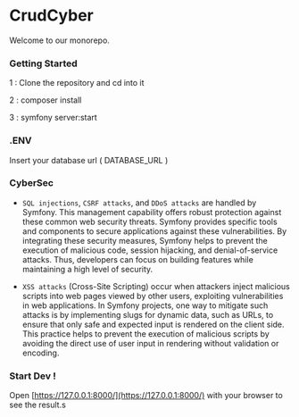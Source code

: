 # CrudCyber

Welcome to our monorepo.

### Getting Started

1 : Clone the repository and cd into it

2 : composer install

3 : symfony server:start

### .ENV

Insert your database url ( DATABASE_URL ) 

### CyberSec

- `SQL injections`, `CSRF attacks`, and `DDoS attacks` are handled by Symfony. This management capability offers robust protection against these common web security threats. Symfony provides specific tools and components to secure applications against these vulnerabilities. By integrating these security measures, Symfony helps to prevent the execution of malicious code, session hijacking, and denial-of-service attacks. Thus, developers can focus on building features while maintaining a high level of security.

- `XSS attacks` (Cross-Site Scripting) occur when attackers inject malicious scripts into web pages viewed by other users, exploiting vulnerabilities in web applications. In Symfony projects, one way to mitigate such attacks is by implementing slugs for dynamic data, such as URLs, to ensure that only safe and expected input is rendered on the client side. This practice helps to prevent the execution of malicious scripts by avoiding the direct use of user input in rendering without validation or encoding.


### Start Dev !
Open [https://127.0.0.1:8000/](https://127.0.0.1:8000/) with your browser to see the result.s

